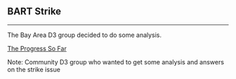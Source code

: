 ##  BART Strike

*** 

The Bay Area D3 group decided to do some analysis.

[The Progress So Far](http://enjalot.github.io/bart/)

Note:
Community D3 group who wanted to get some analysis and answers on the strike issue
